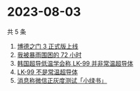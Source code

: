 # 2023-08-03

共 5 条

<!-- BEGIN ZHIHUSEARCH -->
<!-- 最后更新时间 Thu Aug 03 2023 23:11:58 GMT+0800 (China Standard Time) -->
1. [博德之门 3 正式版上线](https://www.zhihu.com/search?q=博德之门%203%20正式版上线)
1. [我被暴雨围困的 72 小时](https://www.zhihu.com/search?q=我被暴雨围困的%2072%20小时)
1. [韩国超导低温学会称 LK-99 并非常温超导体](https://www.zhihu.com/search?q=韩国超导低温学会称%20LK-99%20并非常温超导体)
1. [LK-99 不是常温超导体](https://www.zhihu.com/search?q=LK-99%20不是常温超导体)
1. [消息称微信正灰度测试「小绿书」](https://www.zhihu.com/search?q=消息称微信正灰度测试「小绿书」)
<!-- END ZHIHUSEARCH -->
